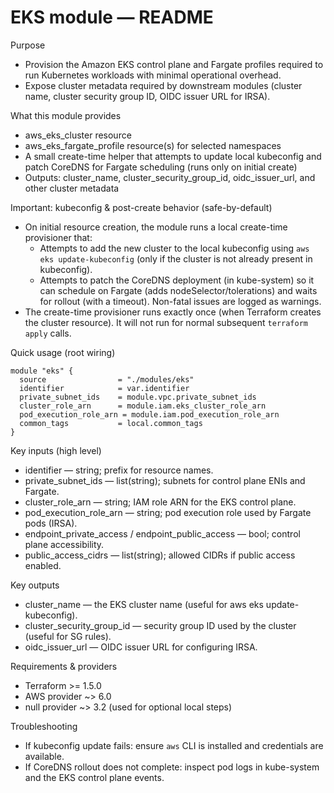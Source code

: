 # EKS module — README

Purpose
- Provision the Amazon EKS control plane and Fargate profiles required to run Kubernetes workloads with minimal operational overhead.
- Expose cluster metadata required by downstream modules (cluster name, cluster security group ID, OIDC issuer URL for IRSA).

What this module provides
- aws_eks_cluster resource
- aws_eks_fargate_profile resource(s) for selected namespaces
- A small create-time helper that attempts to update local kubeconfig and patch CoreDNS for Fargate scheduling (runs only on initial create)
- Outputs: cluster_name, cluster_security_group_id, oidc_issuer_url, and other cluster metadata

Important: kubeconfig & post-create behavior (safe-by-default)
- On initial resource creation, the module runs a local create-time provisioner that:
  - Attempts to add the new cluster to the local kubeconfig using `aws eks update-kubeconfig` (only if the cluster is not already present in kubeconfig).
  - Attempts to patch the CoreDNS deployment (in kube-system) so it can schedule on Fargate (adds nodeSelector/tolerations) and waits for rollout (with a timeout). Non-fatal issues are logged as warnings.
- The create-time provisioner runs exactly once (when Terraform creates the cluster resource). It will not run for normal subsequent `terraform apply` calls.

Quick usage (root wiring)
```hcl
module "eks" {
  source                = "./modules/eks"
  identifier            = var.identifier
  private_subnet_ids    = module.vpc.private_subnet_ids
  cluster_role_arn      = module.iam.eks_cluster_role_arn
  pod_execution_role_arn = module.iam.pod_execution_role_arn
  common_tags           = local.common_tags
}
```

Key inputs (high level)
- identifier — string; prefix for resource names.
- private_subnet_ids — list(string); subnets for control plane ENIs and Fargate.
- cluster_role_arn — string; IAM role ARN for the EKS control plane.
- pod_execution_role_arn — string; pod execution role used by Fargate pods (IRSA).
- endpoint_private_access / endpoint_public_access — bool; control plane accessibility.
- public_access_cidrs — list(string); allowed CIDRs if public access enabled.

Key outputs
- cluster_name — the EKS cluster name (useful for aws eks update-kubeconfig).
- cluster_security_group_id — security group ID used by the cluster (useful for SG rules).
- oidc_issuer_url — OIDC issuer URL for configuring IRSA.

Requirements & providers
- Terraform >= 1.5.0
- AWS provider ~> 6.0
- null provider ~> 3.2 (used for optional local steps)

Troubleshooting
- If kubeconfig update fails: ensure `aws` CLI is installed and credentials are available.
- If CoreDNS rollout does not complete: inspect pod logs in kube-system and the EKS control plane events.
